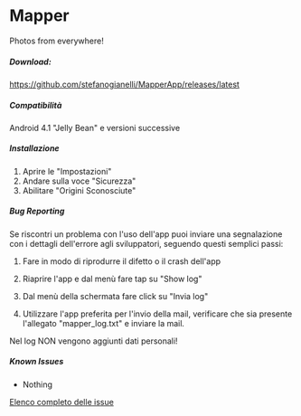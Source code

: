 Mapper
======

Photos from everywhere!

##### Download:
https://github.com/stefanogianelli/MapperApp/releases/latest

##### Compatibilità
Android 4.1 "Jelly Bean" e versioni successive

##### Installazione
1. Aprire le "Impostazioni"
2. Andare sulla voce "Sicurezza"
3. Abilitare "Origini Sconosciute"

##### Bug Reporting
Se riscontri un problema con l'uso dell'app puoi inviare una segnalazione con i dettagli dell'errore agli sviluppatori, seguendo questi semplici passi:

1. Fare in modo di riprodurre il difetto o il crash dell'app

2. Riaprire l'app e dal menù fare tap su "Show log"

3. Dal menù della schermata fare click su "Invia log"

4. Utilizzare l'app preferita per l'invio della mail, verificare che sia presente l'allegato "mapper_log.txt" e inviare la mail.

Nel log NON vengono aggiunti dati personali!

##### Known Issues
* Nothing

[Elenco completo delle issue](https://github.com/stefanogianelli/MapperApp/issues)
